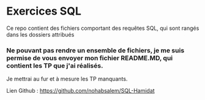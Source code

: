 # Exercices SQL

Ce repo contient des fichiers comportant des requêtes SQL, qui sont rangés dans les dossiers attribués

### Ne pouvant pas rendre un ensemble de fichiers, je me suis permise de vous envoyer mon fichier __README.MD__, qui contient les TP que j'ai réalisés.

Je mettrai au fur et à mesure les TP manquants.

Lien Github :
https://github.com/nohabsalem/SQL-Hamidat

